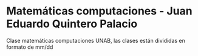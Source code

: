 # Matemáticas computaciones - Juan Eduardo Quintero Palacio
Clase matemáticas computaciones UNAB, las clases están divididas en formato de mm/dd
